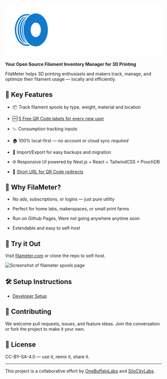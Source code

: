 ![FilaMeter - Filament Inventory Manager](/public/images/logos/filameter-banner.webp)

**Your Open Source Filament Inventory Manager for 3D Printing**

FilaMeter helps 3D printing enthusiasts and makers track, manage, and optimize their filament usage — locally and efficiently.

## 🌟 Key Features

- 📦 Track filament spools by type, weight, material and location

- 🆓 [5 Free QR Code labels for every new user](https://shop.silocitylabs.com/discount/1GHIW2TI?redirect=%2Fproducts%2Ffilameter-labels%3Fvariant%3D50812497920300)

- 📉 Consumption tracking inputs

- 🏠 100% local-first — no account or cloud sync _required_

- 🔄 Import/Export for easy backups and migration

- 🌐 Responsive UI powered by Next.js + React + TailwindCSS + PouchDB

- 🔗 [Short URL for QR Code redirects](https://github.com/SiloCityLabs/filameter.com/wiki/Creating-QR-Codes)

## 🚀 Why FilaMeter?

- No ads, subscriptions, or logins — just pure utility

- Perfect for home labs, makerspaces, or small print farms

- Run on Github Pages, Were not going anywhere anytime soon

- Extendable and easy to self-host

## 📲 Try it Out

Visit [filameter.com](https://filameter.com) or clone the repo to self-host.

![Screenshot of filameter spools page](/public/images/screenshots/spools-4-9-25.png)

## 🛠️ Setup Instructions

- [Developer Setup](https://github.com/SiloCityLabs/filameter.com/wiki/Developer-Setup)

## 📢 Contributing

We welcome pull requests, issues, and feature ideas. Join the conversation or fork the project to make it your own.

## 🧾 License

CC-BY-SA-4.0 — use it, remix it, share it.

---

This project is a collaborative effort by [OneBuffaloLabs](https://onebuffalolabs.com) and [SiloCityLabs](https://silocitylabs.com).
